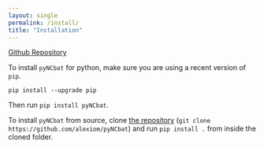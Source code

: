 ```yaml
---
layout: single
permalink: /install/
title: "Installation"
---
```


<a class="btn btn--primary-secondary btn--large" href="https://github.com/alexiom/pyNCbat/"><i class="fa-brands fa-github" style="color:gray;font-size=$type-size-3"></i> Github Repository</a>

To install ```pyNCbat``` for python, make sure you are using a recent version of ```pip```. 

```pip install --upgrade pip```

Then run ```pip install pyNCbat```.

To install ```pyNCbat``` from source, clone [the repository](https://github.com/alexiom/pyNCbat) (```git clone https://github.com/alexiom/pyNCbat```) and run ```pip install .``` from inside the cloned folder.